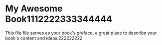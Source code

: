# My Awesome Book1112222333344444

This file file serves as your book's preface, a great place to describe your book's content and ideas.222222222

